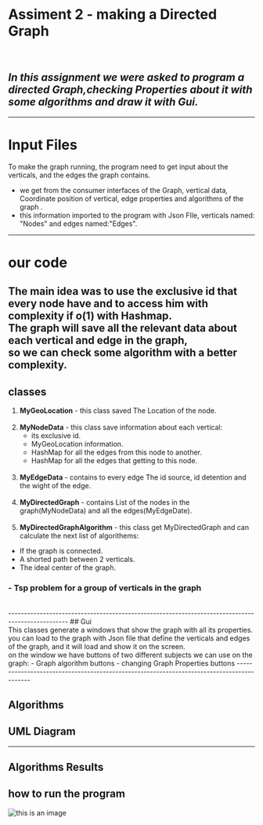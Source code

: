 ﻿# Assiment 2 - making a Directed Graph
<br /> 

## *In this assignment we were asked to program a directed Graph,checking Properties about it with some algorithms and draw it with Gui.*

-------------------------------------------------------------------------------------------------

# Input Files <br />
To make the graph running, the program need to get input about the verticals, and the edges the graph contains.

- we get from the consumer interfaces of the Graph, vertical data, Coordinate position of vertical, edge properties and algorithms of the graph .
- this information imported to the program with Json FIle, verticals named: "Nodes" and edges named:"Edges".
<photo>
  
-------------------------------------------------------------------------------------------------

# our code <br />

The main idea was to use the exclusive id that every node have and to access him with complexity if o(1) with Hashmap.<br />
The graph will save all the relevant data about each vertical and edge in the graph,<br /> so we can check some algorithm with a better complexity.
-------------------------------------------------------------------------------------------------
## classes <br />
1. **MyGeoLocation** - this class saved The Location of the node.
   <br /><br />
2. **MyNodeData** - this class save information about each vertical:
   - its exclusive id.
    - MyGeoLocation information.
    - HashMap for all the edges from this node to another.
    - HashMap for all the edges that getting to this node.                
      <br />
3. **MyEdgeData** - contains to every edge The id source, id detention and the wight of the edge.<br /><br />
4. **MyDirectedGraph** - contains List of the nodes in the graph(MyNodeData) and all the edges(MyEdgeDate).<br /><br />
5. **MyDirectedGraphAlgorithm** - this class get MyDirectedGraph and can calculate the next list of algorithems:
- If the graph is connected.
- A shorted path between 2 verticals.
- The ideal center of the graph.
### - Tsp problem for a group of verticals in the graph
  <br />
  -------------------------------------------------------------------------------------------------
## Gui <br />
This classes generate a windows that show the graph with all its properties.<br />
<photo>
you can load to the graph with Json file that define the verticals and edges of the graph, and it will load and show it on the screen.
<br /> on the window we have buttons of two different subjects we can use on the graph:
- Graph algorithm buttons
- changing Graph Properties buttons
<photo>
------------------------------------------------------------------------------------------

Algorithms  <br />
-------------------------------------------------------------------------------------------------
## UML Diagram <br />

-------------------------------------------------------------------------------------------------
Algorithms Results <br />
-------------------------------------------------------------------------------------------------
## how to run the program <br />


![this is an image](https://static.scientificamerican.com/blogs/cache/file/1127EF51-F6B3-40BE-84D591F0CBD9F254_source.png?w=590&h=800&82189013-244C-4E7C-8DBA061961637719)










